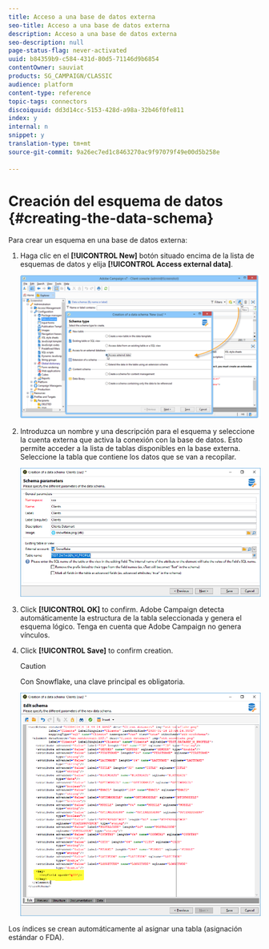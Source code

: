 ```yaml
---
title: Acceso a una base de datos externa
seo-title: Acceso a una base de datos externa
description: Acceso a una base de datos externa
seo-description: null
page-status-flag: never-activated
uuid: b84359b9-c584-431d-80d5-71146d9b6854
contentOwner: sauviat
products: SG_CAMPAIGN/CLASSIC
audience: platform
content-type: reference
topic-tags: connectors
discoiquuid: dd3d14cc-5153-428d-a98a-32b46f0fe811
index: y
internal: n
snippet: y
translation-type: tm+mt
source-git-commit: 9a26ec7ed1c8463270ac9f97079f49e00d5b258e

---
```



# Creación del esquema de datos {#creating-the-data-schema}

Para crear un esquema en una base de datos externa:

1. Haga clic en el **[!UICONTROL New]** botón situado encima de la lista de esquemas de datos y elija **[!UICONTROL Access external data]**.

   ![](assets/wf_new_schema_fda.png)

1. Introduzca un nombre y una descripción para el esquema y seleccione la cuenta externa que activa la conexión con la base de datos. Esto permite acceder a la lista de tablas disponibles en la base externa. Seleccione la tabla que contiene los datos que se van a recopilar.

   ![](assets/wf_new_schema_select_table_fda.png)

1. Click **[!UICONTROL OK]** to confirm. Adobe Campaign detecta automáticamente la estructura de la tabla seleccionada y genera el esquema lógico. Tenga en cuenta que Adobe Campaign no genera vínculos.

1. Click **[!UICONTROL Save]** to confirm creation.

   >[!CAUTION]
   >
   >Con Snowflake, una clave principal es obligatoria.

   ![](assets/wf_new_schema_generate_fda.png)

Los índices se crean automáticamente al asignar una tabla (asignación estándar o FDA).
